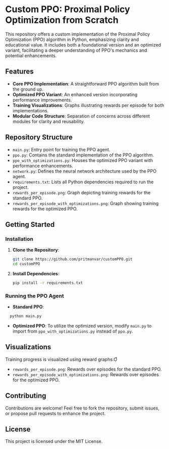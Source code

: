 # Custom PPO: Proximal Policy Optimization from Scratch 

This repository offers a custom implementation of the Proximal Policy Optimization (PPO) algorithm in Python, emphasizing clarity and educational value. It includes both a foundational version and an optimized variant, facilitating a deeper understanding of PPO's mechanics and potential enhancements.

## Features
- **Core PPO Implementation**: A straightforward PPO algorithm built from the ground up.
- **Optimized PPO Variant**: An enhanced version incorporating performance improvements.
- **Training Visualizations**: Graphs illustrating rewards per episode for both implementations.
- **Modular Code Structure**: Separation of concerns across different modules for clarity and reusability.

## Repository Structure
- `main.py`: Entry point for training the PPO agent.
- `ppo.py`: Contains the standard implementation of the PPO algorithm.
- `ppo_with_optimizations.py`: Houses the optimized PPO variant with performance enhancements.
- `network.py`: Defines the neural network architecture used by the PPO agent.
- `requirements.txt`: Lists all Python dependencies required to run the project.
- `rewards_per_episode.png`: Graph depicting training rewards for the standard PPO.
- `rewards_per_episode_with_optimizations.png`: Graph showing training rewards for the optimized PPO.

## Getting Started
### Installation
1. **Clone the Repository**:
   ```bash
   git clone https://github.com/pritmanvar/customPPO.git
   cd customPPO
   ```

2. **Install Dependencies**:
   ```bash
   pip install -r requirements.txt
   ```

### Running the PPO Agent
- **Standard PPO**:
```bash
  python main.py
  ```

- **Optimized PPO**:
  To utilize the optimized version, modify `main.py` to import from `ppo_with_optimizations.py` instead of `ppo.py`.

## Visualizations
Training progress is visualized using reward graphs:
- `rewards_per_episode.png`: Rewards over episodes for the standard PPO.
- `rewards_per_episode_with_optimizations.png`: Rewards over episodes for the optimized PPO.

## Contributing
Contributions are welcome! Feel free to fork the repository, submit issues, or propose pull requests to enhance the project.

## License
This project is licensed under the MIT License.
